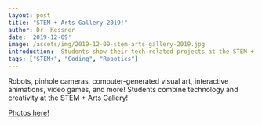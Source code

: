 ```yaml
---
layout: post
title: "STEM + Arts Gallery 2019!"
author: Dr. Kessner
date: '2019-12-09'
image: /assets/img/2019-12-09-stem-arts-gallery-2019.jpg
introduction:  Students show their tech-related projects at the STEM + Arts Gallery!
tags: ["STEM+", "Coding", "Robotics"]
---
```


Robots, pinhole cameras, computer-generated visual art, interactive animations,
video games, and more!  Students combine technology and creativity at the 
STEM + Arts Gallery!

[Photos here!](https://photos.app.goo.gl/TJoa2SHmvL1QUoaS7)


